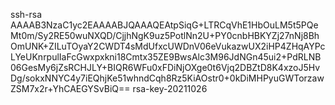 ssh-rsa AAAAB3NzaC1yc2EAAAABJQAAAQEAtpSiqG+LTRCqVhE1HbOuLM5t5PQeMt0m/Sy2RE50wuNXQD/CjjhNgK9uz5PotlNn2U+PY0cnbHBKYZj27nNj8BhOmUNK+ZILuTOyaY2CWDT4sMdUfxcUWDnV06eVukazwUX2iHP4ZHqAYPcLYeUKnrpulIaFcGwxpxkni18Cmtx35ZE9BwsAlc3M96JdNGn45ui2+PdRLNB06GesMy6jZsRCHJLY+BIQR6WFu0xFDiNjOXge0t6Vjq2DBZtD8K4xzoJ5HvDg/sokxNNYC4y7iEQhjKe51whndCqh8Rz5KiAOstr0+0kDiMHPyuGWTorzawZSM7x2r+YhCAEGYSvBiQ== rsa-key-20211026

